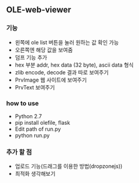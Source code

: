 ## OLE-web-viewer

### 기능
- 왼쪽에 ole list 버튼을 눌러 원하는 값 확인 가능
- 오른쪽엔 해당 값을 보여줌
- 덤프 기능 추가
- hex 부분 addr, hex data (32 byte), ascii data 형식 
- zlib encode, decode 결과 따로 보여주기 
- PrvImage 웹 사이트에 보여주기
- PrvText 보여주기

### how to use
- Python 2.7
- pip install olefile, flask
- Edit path of run.py
- python run.py

### 추가 할 점
- 업로드 기능(드래그를 이용한 방법(dropzonejs))
- 최적화 생각해보기

